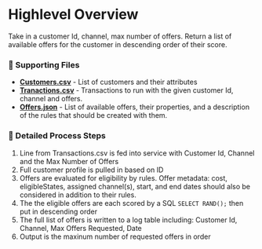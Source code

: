 # Highlevel Overview
Take in a customer Id, channel, max number of offers. Return a list of available offers for the customer in descending order of their score.

### :page_facing_up: Supporting Files 
- [**Customers.csv**](https://raw.githubusercontent.com/beneubank/DecisionsDemoPOC/master/Customer.csv) - List of customers and their attributes
- [**Tranactions.csv**](https://raw.githubusercontent.com/beneubank/DecisionsDemoPOC/master/Transactions.csv) - Transactions to run with the given customer Id, channel and offers.
- [**Offers.json**](https://raw.githubusercontent.com/beneubank/DecisionsDemoPOC/master/Offers.json) - List of available offers, their properties, and a description of the rules that should be created with them.

### :1234: Detailed Process Steps
1. Line from Transactions.csv is fed into service with Customer Id, Channel and the Max Number of Offers
2. Full customer profile is pulled in based on ID
3. Offers are evaluated for eligibility by rules. Offer metadata: cost, eligibleStates, assigned channel(s), start, and end dates should also be considered in addition to their rules.
4. The the eligible offers are each scored by a SQL `SELECT RAND();` then put in descending order
5. The full list of offers is written to a log table including: Customer Id, Channel, Max Offers Requested, Date
6. Output is the maxinum number of requested offers in order
